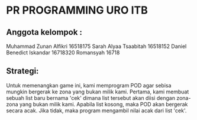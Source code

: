 # PR PROGRAMMING URO ITB

## Anggota kelompok :
Muhammad Zunan Alfikri 16518175                                                                                              Sarah Alyaa Tsaabitah 16518152                                                                                             Daniel Benedict Iskandar 16718320                                                                                           Romansyah 16718 


## Strategi:
Untuk memenangkan game ini, kami memprogram POD agar sebisa mungkin bergerak ke zona yang bukan milik kami. Pertama, kami membuat sebuah list baru bernama 'cek' dimana list tersebut akan diisi dengan zona-zona yang bukan milik kami. Apabila list kosong, maka POD akan bergerak secara acak. Jika tidak, maka program mengambil nilai acak dari list 'cek'. 
